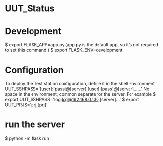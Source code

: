 # UUT_Status

# Development
$ export FLASK_APP=app.py (app.py is the default app, so it's not required to set this command.)
$ export FLASK_ENV=development


# Configuration
To deploy the Test station configuration, define it in the shell environment
UUT_SSHPASS='[user]:[pass]@[server],[user]:[pass]@[server]......'
No space in the environment, common separate for the server.
For example
$ export UUT_SSHPASS='log:log@192.168.0.130,[server]...'
$ export UUT_PRJS='prj,[prj]'


# run the server
$ python -m flask run

